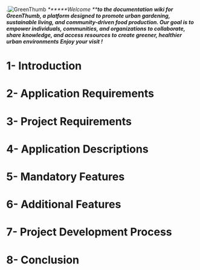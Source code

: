 .![GreenThumb](https://manoxblog.com/wp-content/uploads/2020/05/green-thumb-gti-share-420x322-1.jpg)
_******Welcome ****to the documentation wiki for GreenThumb, a platform designed to promote urban gardening, sustainable living, and community-driven food production. Our goal is to empower individuals, communities, and organizations to collaborate, share knowledge, and access resources to create greener, healthier urban environments**_
_**Enjoy your visit !**_
# 1- Introduction
# 2- Application Requirements
# 3- Project Requirements
# 4- Application Descriptions
# 5- Mandatory Features
# 6- Additional Features
# 7- Project Development Process
# 8- Conclusion 
